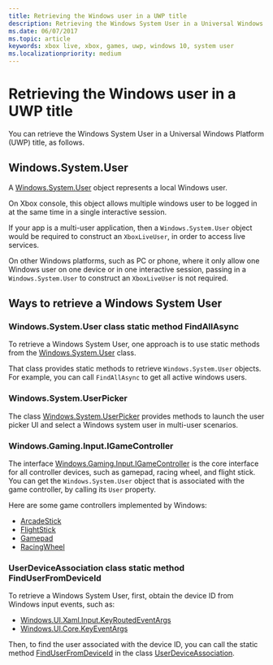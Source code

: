 ```yaml
---
title: Retrieving the Windows user in a UWP title
description: Retrieving the Windows System User in a Universal Windows Platform (UWP) game.
ms.date: 06/07/2017
ms.topic: article
keywords: xbox live, xbox, games, uwp, windows 10, system user
ms.localizationpriority: medium
---
```


# Retrieving the Windows user in a UWP title

You can retrieve the Windows System User in a Universal Windows Platform (UWP) title, as follows.


## Windows.System.User

A [Windows.System.User](https://docs.microsoft.com/en-us/uwp/api/windows.system.user) object represents a local Windows user.

On Xbox console, this object allows multiple windows user to be logged in at the same time in a single interactive session.

If your app is a multi-user application, then a `Windows.System.User` object would be required to construct an `XboxLiveUser`, in order to access live services.

On other Windows platforms, such as PC or phone, where it only allow one Windows user on one device or in one interactive session, passing in a `Windows.System.User` to construct an `XboxLiveUser` is not required.


## Ways to retrieve a Windows System User


### Windows.System.User class static method FindAllAsync

To retrieve a Windows System User, one approach is to use static methods from the [Windows.System.User](https://docs.microsoft.com/en-us/uwp/api/windows.system.user) class.

That class provides static methods to retrieve `Windows.System.User` objects.
For example, you can call `FindAllAsync` to get all active windows users.


### Windows.System.UserPicker

The class [Windows.System.UserPicker](https://docs.microsoft.com/en-us/uwp/api/windows.system.userpicker) provides methods to launch the user picker UI and select a Windows system user in multi-user scenarios.


### Windows.Gaming.Input.IGameController

The interface [Windows.Gaming.Input.IGameController](https://docs.microsoft.com/en-us/uwp/api/windows.gaming.input.igamecontroller) is the core interface for all controller devices, such as gamepad, racing wheel, and flight stick.
You can get the `Windows.System.User` object that is associated with the game controller, by calling its `User` property.

Here are some game controllers implemented by Windows:
* [ArcadeStick](https://docs.microsoft.com/en-us/uwp/api/windows.gaming.input.arcadestick)
* [FlightStick](https://docs.microsoft.com/en-us/uwp/api/windows.gaming.input.flightstick)
* [Gamepad](https://docs.microsoft.com/en-us/uwp/api/windows.gaming.input.gamepad)
* [RacingWheel](https://docs.microsoft.com/en-us/uwp/api/windows.gaming.input.racingwheel)


### UserDeviceAssociation class static method FindUserFromDeviceId

To retrieve a Windows System User, first, obtain the device ID from Windows input events, such as:
* [Windows.​UI.​Xaml.​Input.KeyRoutedEventArgs](https://docs.microsoft.com/en-us/uwp/api/Windows.UI.Xaml.Input.KeyRoutedEventArgs)
* [Windows.​UI.​Core.KeyEventArgs](https://docs.microsoft.com/en-us/uwp/api/windows.ui.core.keyeventargs)

Then, to find the user associated with the device ID, you can call the static method
[FindUserFromDeviceId](https://docs.microsoft.com/en-us/uwp/api/windows.system.userdeviceassociation.finduserfromdeviceid)
in the class
[UserDeviceAssociation](https://docs.microsoft.com/en-us/uwp/api/windows.system.userdeviceassociation).
